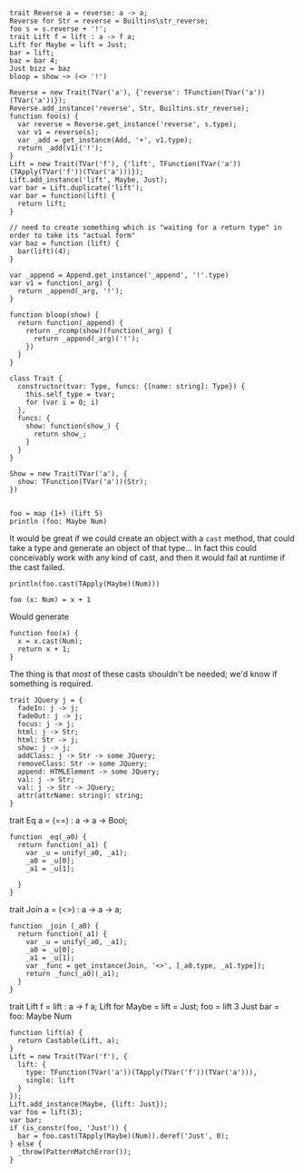 ```
trait Reverse a = reverse: a -> a;
Reverse for Str = reverse = Builtins\str_reverse;
foo s = s.reverse + '!';
trait Lift f = lift : a -> f a;
Lift for Maybe = lift = Just;
bar = lift;
baz = bar 4;
Just bizz = baz
bloop = show ~> (<> '!')
```


```
Reverse = new Trait(TVar('a'), {'reverse': TFunction(TVar('a'))(TVar('a'))});
Reverse.add_instance('reverse', Str, Builtins.str_reverse);
function foo(s) {
  var reverse = Reverse.get_instance('reverse', s.type);
  var v1 = reverse(s);
  var _add = get_instance(Add, '+', v1.type);
  return _add(v1)('!');
}
Lift = new Trait(TVar('f'), {'lift', TFunction(TVar('a'))(TApply(TVar('f'))(TVar('a')))});
Lift.add_instance('lift', Maybe, Just);
var bar = Lift.duplicate('lift');
var bar = function(lift) {
  return lift;
}

// need to create something which is "waiting for a return type" in order to take its "actual form"
var baz = function (lift) {
  bar(lift)(4);
}

var _append = Append.get_instance('_append', '!'.type)
var v1 = function(_arg) {
  return _append(_arg, '!');
}

function bloop(show) {
  return function(_append) {
    return _rcomp(show)(function(_arg) {
      return _append(_arg)('!');
    })
  }
}

class Trait {
  constructor(tvar: Type, funcs: {[name: string]: Type}) {
    this.self_type = tvar;
    for (var i = 0; i)
  },
  funcs: {
    show: function(show_) {
      return show_;
    }
  }
}

Show = new Trait(TVar('a'), {
  show: TFunction(TVar('a'))(Str);
})


foo = map (1+) (lift 5)
println (foo: Maybe Num)
```

It would be great if we could create an object with a `cast` method, that could take a type and generate an object of that type... In fact this could conceivably work with any kind of cast, and then it would fail at runtime if the cast failed.

```
println(foo.cast(TApply(Maybe)(Num)))
```

```
foo (x: Num) = x + 1
```
Would generate

```
function foo(x) {
  x = x.cast(Num);
  return x + 1;
}
```

The thing is that *most* of these casts shouldn't be needed; we'd know if something is required.

```
trait JQuery j = {
  fadeIn: j -> j;
  fadeOut: j -> j;
  focus: j -> j;
  html: j -> Str;
  html: Str -> j;
  show: j -> j;
  addClass: j -> Str -> some JQuery;
  removeClass: Str -> some JQuery;
  append: HTMLElement -> some JQuery;
  val: j -> Str;
  val: j -> Str -> JQuery;
  attr(attrName: string): string;
}
```









trait Eq a = (==) : a -> a -> Bool;

```
function _eq(_a0) {
  return function(_a1) {
    var _u = unify(_a0, _a1);
    _a0 = _u[0];
    _a1 = _u[1];

  }
}
```

trait Join a = (<>) : a -> a -> a;

```
function _join (_a0) {
  return function(_a1) {
    var _u = unify(_a0, _a1);
    _a0 = _u[0];
    _a1 = _u[1];
    var _func = get_instance(Join, '<>', [_a0.type, _a1.type]);
    return _func(_a0)(_a1);
  }
}
```

trait Lift f = lift : a -> f a;
Lift for Maybe = lift = Just;
foo = lift 3
Just bar = foo: Maybe Num
```
function lift(a) {
  return Castable(Lift, a);
}
Lift = new Trait(TVar('f'), {
  lift: {
    type: TFunction(TVar('a'))(TApply(TVar('f'))(TVar('a'))),
    single: lift
  }
});
Lift.add_instance(Maybe, {lift: Just});
var foo = lift(3);
var bar;
if (is_constr(foo, 'Just')) {
  bar = foo.cast(TApply(Maybe)(Num)).deref('Just', 0);
} else {
  _throw(PatternMatchError());
}
```


















